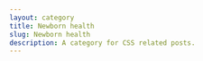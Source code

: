 ```yaml
---
layout: category
title: Newborn health
slug: Newborn health
description: A category for CSS related posts.
---
```

